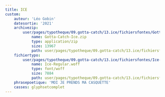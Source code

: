 ```yaml
---
title: ICE
custom:
    auteur: 'Léo Gobin'
    datesortie: '2021'
    archivezip:
        user/pages/typotheque/09.gotta-catch/13.ice/fichiersfontes/Gotta-Catch-Ice.zip:
            name: Gotta-Catch-Ice.zip
            type: application/zip
            size: 13967
            path: user/pages/typotheque/09.gotta-catch/13.ice/fichiersfontes/Gotta-Catch-Ice.zip
    fichiertypo:
        user/pages/typotheque/09.gotta-catch/13.ice/fichiersfontes/Ice-Regular.woff:
            name: Ice-Regular.woff
            type: font/woff
            size: 7884
            path: user/pages/typotheque/09.gotta-catch/13.ice/fichiersfontes/Ice-Regular.woff
    phrasepoetique: 'MOI JE PRENDS MA CASQUETTE'
    casses: glyphsetcomplet
---
```


